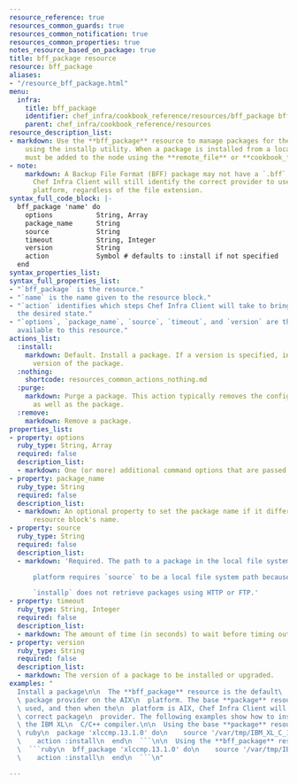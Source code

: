 ```yaml
---
resource_reference: true
resources_common_guards: true
resources_common_notification: true
resources_common_properties: true
notes_resource_based_on_package: true
title: bff_package resource
resource: bff_package
aliases:
- "/resource_bff_package.html"
menu:
  infra:
    title: bff_package
    identifier: chef_infra/cookbook_reference/resources/bff_package bff_package
    parent: chef_infra/cookbook_reference/resources
resource_description_list:
- markdown: Use the **bff_package** resource to manage packages for the AIX platform
    using the installp utility. When a package is installed from a local file, it
    must be added to the node using the **remote_file** or **cookbook_file** resources.
- note:
    markdown: A Backup File Format (BFF) package may not have a `.bff` file extension.
      Chef Infra Client will still identify the correct provider to use based on the
      platform, regardless of the file extension.
syntax_full_code_block: |-
  bff_package 'name' do
    options           String, Array
    package_name      String
    source            String
    timeout           String, Integer
    version           String
    action            Symbol # defaults to :install if not specified
  end
syntax_properties_list:
syntax_full_properties_list:
- "`bff_package` is the resource."
- "`name` is the name given to the resource block."
- "`action` identifies which steps Chef Infra Client will take to bring the node into
  the desired state."
- "`options`, `package_name`, `source`, `timeout`, and `version` are the properties
  available to this resource."
actions_list:
  :install:
    markdown: Default. Install a package. If a version is specified, install the specified
      version of the package.
  :nothing:
    shortcode: resources_common_actions_nothing.md
  :purge:
    markdown: Purge a package. This action typically removes the configuration files
      as well as the package.
  :remove:
    markdown: Remove a package.
properties_list:
- property: options
  ruby_type: String, Array
  required: false
  description_list:
  - markdown: One (or more) additional command options that are passed to the command.
- property: package_name
  ruby_type: String
  required: false
  description_list:
  - markdown: An optional property to set the package name if it differs from the
      resource block's name.
- property: source
  ruby_type: String
  required: false
  description_list:
  - markdown: 'Required. The path to a package in the local file system. The AIX

      platform requires `source` to be a local file system path because

      `installp` does not retrieve packages using HTTP or FTP.'
- property: timeout
  ruby_type: String, Integer
  required: false
  description_list:
  - markdown: The amount of time (in seconds) to wait before timing out.
- property: version
  ruby_type: String
  required: false
  description_list:
  - markdown: The version of a package to be installed or upgraded.
examples: "
  Install a package\n\n  The **bff_package** resource is the default\
  \ package provider on the AIX\n  platform. The base **package** resource may be\
  \ used, and then when the\n  platform is AIX, Chef Infra Client will identify the\
  \ correct package\n  provider. The following examples show how to install part of\
  \ the IBM XL\n  C/C++ compiler.\n\n  Using the base **package** resource:\n\n  ```\
  \ ruby\n  package 'xlccmp.13.1.0' do\n    source '/var/tmp/IBM_XL_C_13.1.0/usr/sys/inst.images/xlccmp.13.1.0'\n\
  \    action :install\n  end\n  ```\n\n  Using the **bff_package** resource:\n\n\
  \  ```ruby\n  bff_package 'xlccmp.13.1.0' do\n    source '/var/tmp/IBM_XL_C_13.1.0/usr/sys/inst.images/xlccmp.13.1.0'\n\
  \    action :install\n  end\n  ```\n"

---
```

